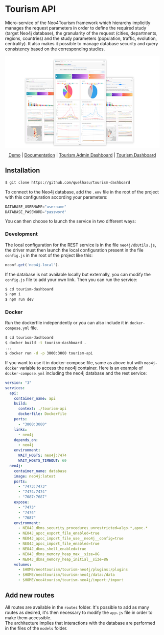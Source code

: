 Tourism API
=============

Micro-service of the Neo4Tourism framework which hierarchy implicitly manages the request parameters in order to define the required study (target Neo4j database), the granularity of the request (cities, departments, regions, countries) and the study parameters (population, traffic, evolution, centrality). It also makes it possible to manage database security and query consistency based on the corresponding studies.

<p align="center">
<img src="static/img/dashboard-panels.png" align="center" height=300>
</p>

<p align="center">
  <a href="https://bm.dvrc.fr/">Demo</a> | 
  <a href="https://quelhasu.github.io/tourism-api/">Documentation</a> | 
  <a href="https://github.com/quelhasu/tourism-admin">Tourism Admin Dashboard</a> |
  <a href="https://github.com/quelhasu/tourism-dashboard">Tourism Dashboard</a>
</p>

Installation
------------
```bash
$ git clone https://github.com/quelhasu/tourism-dashboard
```

To connect to the Neo4j database, add the `.env` file in the root of the project with this configuration according your parameters:
```js
DATABASE_USERNAME="username"
DATABASE_PASSWORD="password"
```
You can then choose to launch the service in two different ways:

### Development
The local configuration for the REST service is in the file `neo4j/dbUtils.js`, the driver must then launch the local configuration present in the file `config.js` in the root of the project like this: 
```js
nconf.get('neo4j-local').  
```
If the database is not available locally but externally, you can modify the `config.js` file to add your own link. Then you can run the service:
```bash
$ cd tourism-dashboard
$ npm i
$ npm run dev
```

### Docker
Run the dockerfile independently or you can also include it in `docker-compose.yml` file.
```bash
$ cd tourism-dashboard
$ docker build -t tourism-dashboard .
...
$ docker run -d -p 3000:3000 tourism-api
```

If you want to use it in docker-compose file, same as above but with `neo4j-docker` variable to access the neo4j container. Here is an example of `docker-compose.yml` including the neo4j database and the rest service:
```yml
version: "3"
services:
  api:
    container_name: api
    build:
      context: ./tourism-api
      dockerfile: Dockerfile
    ports:
      - "3000:3000"
    links:
      - neo4j
    depends_on:
      - neo4j
    environment:
      WAIT_HOSTS: neo4j:7474
      WAIT_HOSTS_TIMEOUT: 60
  neo4j:
    container_name: database
    image: neo4j:latest
    ports:
      - "7473:7473"
      - "7474:7474"
      - "7687:7687"
    expose:
      - "7473"
      - "7474"
      - "7687"
    environment:
      - NEO4J_dbms_security_procedures_unrestricted=algo.*,apoc.*
      - NEO4J_apoc_export_file_enabled=true
      - NEO4J_apoc_import_file_use__neo4j__config=true
      - NEO4J_apoc_import_file_enabled=true
      - NEO4J_dbms_shell_enabled=true
      - NEO4J_dbms_memory_heap_max__size=8G 
      - NEO4J_dbms_memory_heap_initial__size=8G
    volumes:
      - $HOME/neo4tourism/tourism-neo4j/plugins:/plugins
      - $HOME/neo4tourism/tourism-neo4j/data:/data
      - $HOME/neo4tourism/tourism-neo4j/import:/import
```

Add new routes
--------------
All routes are available in the `routes` folder. It's possible to add as many routes as desired, it's then necessary to modify the `app.js` file in order to make them accessible.  
The architecture implies that interactions with the database are performed in the files of the `models` folder.